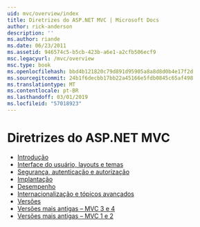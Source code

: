 ```yaml
---
uid: mvc/overview/index
title: Diretrizes do ASP.NET MVC | Microsoft Docs
author: rick-anderson
description: ''
ms.author: riande
ms.date: 06/23/2011
ms.assetid: 946574c5-b5cb-423b-a6e1-a2cfb506ecf9
msc.legacyurl: /mvc/overview
msc.type: book
ms.openlocfilehash: bbd4b121820c79d891d95905a8a8d8d0b4e17f2d
ms.sourcegitcommit: 24b1f6decbb17bb22a45166e5fdb0845c65af498
ms.translationtype: MT
ms.contentlocale: pt-BR
ms.lasthandoff: 03/01/2019
ms.locfileid: "57018923"
---
```

<a name="aspnet-mvc-guidance"></a>Diretrizes do ASP.NET MVC
====================
- [Introdução](getting-started/index.md)
- [Interface do usuário, layouts e temas](views/index.md)
- [Segurança, autenticação e autorização](security/index.md)
- [Implantação](deployment/index.md)
- [Desempenho](performance/index.md)
- [Internacionalização e tópicos avançados](advanced/index.md)
- [Versões](releases/index.md)
- [Versões mais antigas – MVC 3 e 4](older-versions/index.md)
- [Versões mais antigas – MVC 1 e 2](older-versions-1/index.md)
